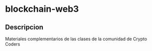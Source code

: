 # blockchain-web3

## Descripcion
Materiales complementarios de las clases de la comunidad de Crypto Coders

